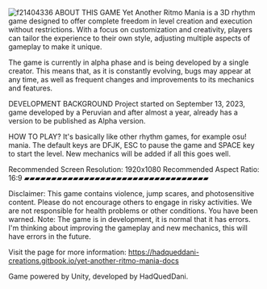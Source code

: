 ![f21404336](https://github.com/user-attachments/assets/136ec3aa-c105-471a-88ac-4504ef33c80d)
ABOUT THIS GAME
Yet Another Ritmo Mania is a 3D rhythm game designed to offer complete freedom in level creation and execution without restrictions. With a focus on customization and creativity, players can tailor the experience to their own style, adjusting multiple aspects of gameplay to make it unique.

The game is currently in alpha phase and is being developed by a single creator. This means that, as it is constantly evolving, bugs may appear at any time, as well as frequent changes and improvements to its mechanics and features.

DEVELOPMENT BACKGROUND
Project started on September 13, 2023, game developed by a Peruvian and after almost a year, already has a version to be published as Alpha version. 

HOW TO PLAY?
It's basically like other rhythm games, for example osu! mania. The default keys are DFJK, ESC to pause the game and SPACE key to start the level. New mechanics will be added if all this goes well.

Recommended Screen Resolution: 1920x1080
Recommended Aspect Ratio: 16:9
▰▰▰▰▰▰▰▰▰▰▰▰▰▰▰▰▰▰▰▰▰▰▰▰▰▰▰▰▰▰▰▰▰▰

Disclaimer: This game contains violence, jump scares, and photosensitive content. Please do not encourage others to engage in risky activities. We are not responsible for health problems or other conditions. You have been warned.
Note: The game is in development, it is normal that it has errors. I'm thinking about improving the gameplay and new mechanics, this will have errors in the future.

Visit the page for more information: https://hadqueddani-creations.gitbook.io/yet-another-ritmo-mania-docs

Game powered by Unity, developed by HadQuedDani.
